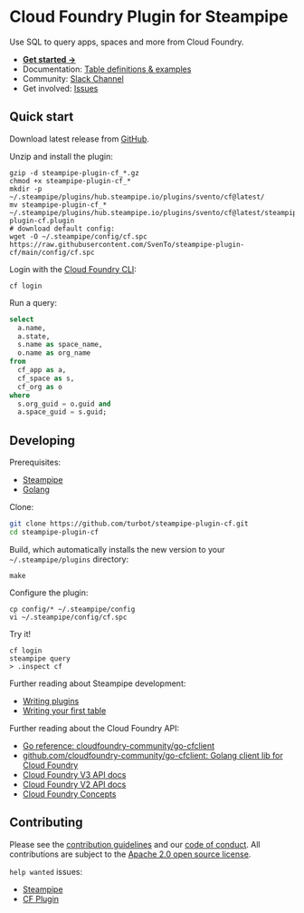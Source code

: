 # Cloud Foundry Plugin for Steampipe

Use SQL to query apps, spaces and more from Cloud Foundry.

- **[Get started →](https://github.com/SvenTo/steampipe-plugin-cf/blob/main/docs/index.md)**
- Documentation: [Table definitions & examples](https://github.com/SvenTo/steampipe-plugin-cf/tree/main/docs/tables)
- Community: [Slack Channel](https://join.slack.com/t/steampipe/shared_invite/zt-oij778tv-lYyRTWOTMQYBVAbtPSWs3g)
- Get involved: [Issues](https://github.com/SvenTo/steampipe-plugin-cf/issues)

## Quick start

Download latest release from [GitHub](https://github.com/SvenTo/steampipe-plugin-cf/releases/).

Unzip and install the plugin:

```shell
gzip -d steampipe-plugin-cf_*.gz
chmod +x steampipe-plugin-cf_*
mkdir -p ~/.steampipe/plugins/hub.steampipe.io/plugins/svento/cf@latest/
mv steampipe-plugin-cf_* ~/.steampipe/plugins/hub.steampipe.io/plugins/svento/cf@latest/steampipe-plugin-cf.plugin
# download default config:
wget -O ~/.steampipe/config/cf.spc https://raw.githubusercontent.com/SvenTo/steampipe-plugin-cf/main/config/cf.spc
```

Login with the [Cloud Foundry CLI](https://docs.cloudfoundry.org/cf-cli/):
```shell
cf login
```

Run a query:

```sql
select
  a.name,
  a.state,
  s.name as space_name,
  o.name as org_name
from
  cf_app as a,
  cf_space as s,
  cf_org as o
where
  s.org_guid = o.guid and 
  a.space_guid = s.guid;
```

## Developing

Prerequisites:

- [Steampipe](https://steampipe.io/downloads)
- [Golang](https://golang.org/doc/install)

Clone:

```sh
git clone https://github.com/turbot/steampipe-plugin-cf.git
cd steampipe-plugin-cf
```

Build, which automatically installs the new version to your `~/.steampipe/plugins` directory:

```
make
```

Configure the plugin:

```
cp config/* ~/.steampipe/config
vi ~/.steampipe/config/cf.spc
```

Try it!

```
cf login
steampipe query
> .inspect cf
```

Further reading about Steampipe development:

- [Writing plugins](https://steampipe.io/docs/develop/writing-plugins)
- [Writing your first table](https://steampipe.io/docs/develop/writing-your-first-table)

Further reading about the Cloud Foundry API: 

- [Go reference: cloudfoundry-community/go-cfclient](https://pkg.go.dev/github.com/cloudfoundry-community/go-cfclient)
- [github.com/cloudfoundry-community/go-cfclient: Golang client lib for Cloud Foundry](https://github.com/cloudfoundry-community/go-cfclient)
- [Cloud Foundry V3 API docs](https://v3-apidocs.cloudfoundry.org/version/3.113.0/index.html#introduction)
- [Cloud Foundry V2 API docs](https://apidocs.cloudfoundry.org/16.22.0/)
- [Cloud Foundry Concepts](https://docs.cloudfoundry.org/concepts/index.html)

## Contributing

Please see the [contribution guidelines](https://github.com/turbot/steampipe/blob/main/CONTRIBUTING.md) and our [code of conduct](https://github.com/turbot/steampipe/blob/main/CODE_OF_CONDUCT.md). All contributions are subject to the [Apache 2.0 open source license](https://github.com/SvenTo/steampipe-plugin-cf/blob/main/LICENSE).

`help wanted` issues:

- [Steampipe](https://github.com/turbot/steampipe/labels/help%20wanted)
- [CF Plugin](https://github.com/SvenTo/steampipe-plugin-cf/issues/labels/help%20wanted)
